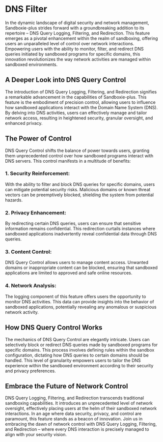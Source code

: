 # DNS Filter

In the dynamic landscape of digital security and network management, Sandboxie-plus strides forward with a groundbreaking addition to its repertoire – DNS Query Logging, Filtering, and Redirection. This feature emerges as a pivotal enhancement within the realm of sandboxing, offering users an unparalleled level of control over network interactions. Empowering users with the ability to monitor, filter, and redirect DNS queries initiated by sandboxed programs for specific domains, this innovation revolutionizes the way network activities are managed within sandboxed environments.

## A Deeper Look into DNS Query Control
The introduction of DNS Query Logging, Filtering, and Redirection signifies a remarkable advancement in the capabilities of Sandboxie-plus. This feature is the embodiment of precision control, allowing users to influence how sandboxed applications interact with the Domain Name System (DNS). By delving into DNS activities, users can effectively manage and tailor network access, resulting in heightened security, granular oversight, and enhanced privacy.

## The Power of Control
DNS Query Control shifts the balance of power towards users, granting them unprecedented control over how sandboxed programs interact with DNS servers. This control manifests in a multitude of benefits:

### 1. Security Reinforcement:
With the ability to filter and block DNS queries for specific domains, users can mitigate potential security risks. Malicious domains or known threat vectors can be preemptively blocked, shielding the system from potential hazards.

### 2. Privacy Enhancement:
By redirecting certain DNS queries, users can ensure that sensitive information remains confidential. This redirection curtails instances where sandboxed applications inadvertently reveal confidential data through DNS queries.

### 3. Content Control:
DNS Query Control allows users to manage content access. Unwanted domains or inappropriate content can be blocked, ensuring that sandboxed applications are limited to approved and safe online resources.

### 4. Network Analysis:
The logging component of this feature offers users the opportunity to monitor DNS activities. This data can provide insights into the behavior of sandboxed applications, potentially revealing any anomalous or suspicious network activity.

## How DNS Query Control Works
The mechanics of DNS Query Control are elegantly intricate. Users can selectively block or redirect DNS queries made by sandboxed programs for specific domains. This process involves defining rules within the sandbox configuration, dictating how DNS queries to certain domains should be handled. This level of granularity empowers users to tailor the DNS experience within the sandboxed environment according to their security and privacy preferences.

## Embrace the Future of Network Control
DNS Query Logging, Filtering, and Redirection transcends traditional sandboxing capabilities. It introduces an unprecedented level of network oversight, effectively placing users at the helm of their sandboxed network interactions. In an age where data security, privacy, and control are paramount, this feature stands as a beacon of innovation. Join us in embracing the dawn of network control with DNS Query Logging, Filtering, and Redirection – where every DNS interaction is precisely managed to align with your security vision.